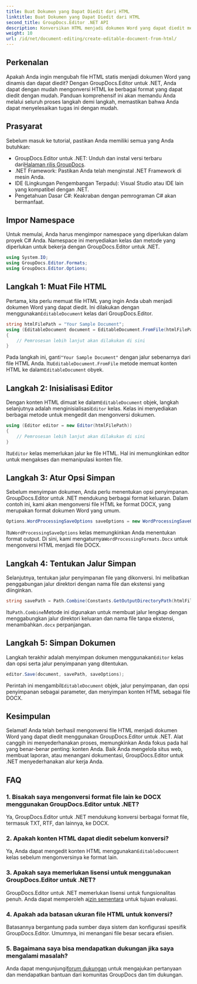 ```yaml
---
title: Buat Dokumen yang Dapat Diedit dari HTML
linktitle: Buat Dokumen yang Dapat Diedit dari HTML
second_title: GroupDocs.Editor .NET API
description: Konversikan HTML menjadi dokumen Word yang dapat diedit menggunakan GroupDocs.Editor untuk .NET dengan panduan langkah demi langkah ini. Sempurna untuk menyederhanakan alur kerja manajemen dokumen Anda.
weight: 10
url: /id/net/document-editing/create-editable-document-from-html/
---
```

## Perkenalan
Apakah Anda ingin mengubah file HTML statis menjadi dokumen Word yang dinamis dan dapat diedit? Dengan GroupDocs.Editor untuk .NET, Anda dapat dengan mudah mengonversi HTML ke berbagai format yang dapat diedit dengan mudah. Panduan komprehensif ini akan memandu Anda melalui seluruh proses langkah demi langkah, memastikan bahwa Anda dapat menyelesaikan tugas ini dengan mudah.
## Prasyarat
Sebelum masuk ke tutorial, pastikan Anda memiliki semua yang Anda butuhkan:
-  GroupDocs.Editor untuk .NET: Unduh dan instal versi terbaru dari[Halaman rilis GroupDocs](https://releases.groupdocs.com/editor/net/).
- .NET Framework: Pastikan Anda telah menginstal .NET Framework di mesin Anda.
- IDE (Lingkungan Pengembangan Terpadu): Visual Studio atau IDE lain yang kompatibel dengan .NET.
- Pengetahuan Dasar C#: Keakraban dengan pemrograman C# akan bermanfaat.
## Impor Namespace
Untuk memulai, Anda harus mengimpor namespace yang diperlukan dalam proyek C# Anda. Namespace ini menyediakan kelas dan metode yang diperlukan untuk bekerja dengan GroupDocs.Editor untuk .NET.
```csharp
using System.IO;
using GroupDocs.Editor.Formats;
using GroupDocs.Editor.Options;
```
## Langkah 1: Muat File HTML
 Pertama, kita perlu memuat file HTML yang ingin Anda ubah menjadi dokumen Word yang dapat diedit. Ini dilakukan dengan menggunakan`EditableDocument` kelas dari GroupDocs.Editor.

```csharp
string htmlFilePath = "Your Sample Document";
using (EditableDocument document = EditableDocument.FromFile(htmlFilePath, null))
{
    // Pemrosesan lebih lanjut akan dilakukan di sini
}
```
 Pada langkah ini, ganti`"Your Sample Document"` dengan jalur sebenarnya dari file HTML Anda. Itu`EditableDocument.FromFile` metode memuat konten HTML ke dalam`EditableDocument` obyek.
## Langkah 2: Inisialisasi Editor
 Dengan konten HTML dimuat ke dalam`EditableDocument` objek, langkah selanjutnya adalah menginisialisasi`Editor` kelas. Kelas ini menyediakan berbagai metode untuk mengedit dan mengonversi dokumen.

```csharp
using (Editor editor = new Editor(htmlFilePath))
{
    // Pemrosesan lebih lanjut akan dilakukan di sini
}
```
 Itu`Editor` kelas memerlukan jalur ke file HTML. Hal ini memungkinkan editor untuk mengakses dan memanipulasi konten file.
## Langkah 3: Atur Opsi Simpan
Sebelum menyimpan dokumen, Anda perlu menentukan opsi penyimpanan. GroupDocs.Editor untuk .NET mendukung berbagai format keluaran. Dalam contoh ini, kami akan mengonversi file HTML ke format DOCX, yang merupakan format dokumen Word yang umum.

```csharp
Options.WordProcessingSaveOptions saveOptions = new WordProcessingSaveOptions(WordProcessingFormats.Docx);
```
 Itu`WordProcessingSaveOptions` kelas memungkinkan Anda menentukan format output. Di sini, kami mengaturnya`WordProcessingFormats.Docx` untuk mengonversi HTML menjadi file DOCX.
## Langkah 4: Tentukan Jalur Simpan
Selanjutnya, tentukan jalur penyimpanan file yang dikonversi. Ini melibatkan penggabungan jalur direktori dengan nama file dan ekstensi yang diinginkan.

```csharp
string savePath = Path.Combine(Constants.GetOutputDirectoryPath(htmlFilePath), Path.GetFileNameWithoutExtension(htmlFilePath) + ".docx");
```
 Itu`Path.Combine`Metode ini digunakan untuk membuat jalur lengkap dengan menggabungkan jalur direktori keluaran dan nama file tanpa ekstensi, menambahkan`.docx` perpanjangan.
## Langkah 5: Simpan Dokumen
 Langkah terakhir adalah menyimpan dokumen menggunakan`Editor` kelas dan opsi serta jalur penyimpanan yang ditentukan.

```csharp
editor.Save(document, savePath, saveOptions);
```
 Perintah ini mengambil`EditableDocument` objek, jalur penyimpanan, dan opsi penyimpanan sebagai parameter, dan menyimpan konten HTML sebagai file DOCX.
## Kesimpulan
Selamat! Anda telah berhasil mengonversi file HTML menjadi dokumen Word yang dapat diedit menggunakan GroupDocs.Editor untuk .NET. Alat canggih ini menyederhanakan proses, memungkinkan Anda fokus pada hal yang benar-benar penting: konten Anda. Baik Anda mengelola situs web, membuat laporan, atau menangani dokumentasi, GroupDocs.Editor untuk .NET menyederhanakan alur kerja Anda.
## FAQ
### 1. Bisakah saya mengonversi format file lain ke DOCX menggunakan GroupDocs.Editor untuk .NET?
Ya, GroupDocs.Editor untuk .NET mendukung konversi berbagai format file, termasuk TXT, RTF, dan lainnya, ke DOCX.
### 2. Apakah konten HTML dapat diedit sebelum konversi?
 Ya, Anda dapat mengedit konten HTML menggunakan`EditableDocument` kelas sebelum mengonversinya ke format lain.
### 3. Apakah saya memerlukan lisensi untuk menggunakan GroupDocs.Editor untuk .NET?
 GroupDocs.Editor untuk .NET memerlukan lisensi untuk fungsionalitas penuh. Anda dapat memperoleh a[izin sementara](https://purchase.groupdocs.com/temporary-license/) untuk tujuan evaluasi.
### 4. Apakah ada batasan ukuran file HTML untuk konversi?
Batasannya bergantung pada sumber daya sistem dan konfigurasi spesifik GroupDocs.Editor. Umumnya, ini menangani file besar secara efisien.
### 5. Bagaimana saya bisa mendapatkan dukungan jika saya mengalami masalah?
 Anda dapat mengunjungi[forum dukungan](https://forum.groupdocs.com/c/editor/20) untuk mengajukan pertanyaan dan mendapatkan bantuan dari komunitas GroupDocs dan tim dukungan.